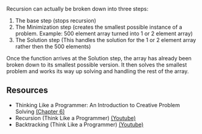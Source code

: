 
Recursion can actually be broken down into three steps:
1. The base step (stops recursion)
2. The Minimization step (creates the smallest possible instance of a problem. Example: 500 element array turned into 1 or 2 element array)
3. The Solution step (This handles the solution for the 1 or 2 element array rather then the 500 elements)

Once the function arrives at the Solution step, the array has already been broken down to its smallest possible version. It then solves the smallest problem and works its way up solving and handling the rest of the array.


## Resources 
- Thinking Like a Programmer: An Introduction to Creative Problem Solving [(Chapter 6)][1]
- Recursion (Think Like a Programmer) [(Youtube)][2]
- Backtracking (Think Like a Programmer) [(Youtube)][3]



[1]: https://nostarch.com/download/samples/TLAP_ch6.pdf
[2]: https://www.youtube.com/watch?v=oKndim5-G94
[3]: https://www.youtube.com/watch?v=gBC_Fd8EE8A

